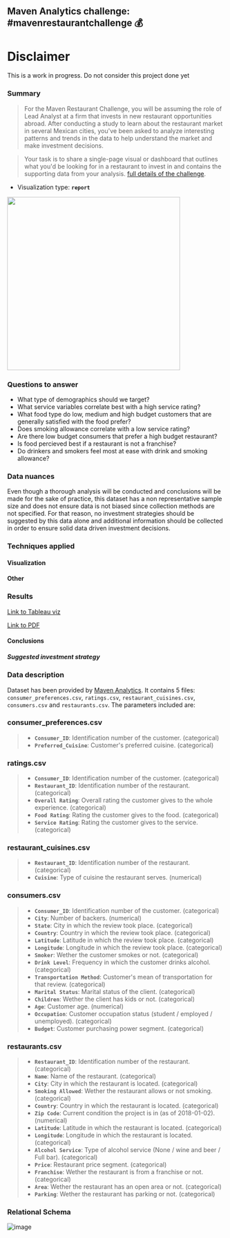 ## Maven Analytics challenge: #mavenrestaurantchallenge 💰

# Disclaimer
This is a work in progress. Do not consider this project done yet

### Summary

>For the Maven Restaurant Challenge, you will be assuming the role of Lead Analyst at a firm that invests in new restaurant opportunities abroad. After conducting a study to learn about the restaurant market in several Mexican cities, you've been asked to analyze interesting patterns and trends in the data to help understand the market and make investment decisions.

>Your task is to share a single-page visual or dashboard that outlines what you'd be looking for in a restaurant to invest in and contains the supporting data from your analysis. [full details of the challenge](https://www.mavenanalytics.io/blog/maven-restaurant-challenge).
- Visualization type: **`report`**

<div class="img-left"><img src="https://image.freepik.com/vector-gratis/ilustracion-concepto-abstracto-critico-alimentos-analizar-comida-chef-restaurante-escribir-resena-calificacion-opinion-experto-espectaculo-culinario-invitado-encubierto-guia-viaje_335657-3512.jpg" width="400"></div>

### Questions to answer

- What type of demographics should we target?
- What service variables correlate best with a high service rating?
- What food type do low, medium and high budget customers that are generally satisfied with the food prefer?
- Does smoking allowance correlate with a low service rating?
- Are there low budget consumers that prefer a high budget restaurant?
- Is food percieved best if a restaurant is not a franchise?
- Do drinkers and smokers feel most at ease with drink and smoking allowance?

### Data nuances
Even though a thorough analysis will be conducted and conclusions will be made for the sake of practice, this dataset has a non representative sample size and does not ensure data is not biased since collection methods are not specified. For that reason, no investment strategies should be suggested by this data alone and additional information should be collected in order to ensure solid data driven investment decisions.

### Techniques applied

#### Visualization

#### Other

### Results


[Link to Tableau viz](https://public.tableau.com/app/profile/gonzalo3304/viz/Book1_16298609616200/age)

[Link to PDF]()

#### Conclusions

##### Suggested investment strategy

### Data description

Dataset has been provided by [Maven Analytics](https://www.mavenanalytics.io/data-playground). It contains 5 files: `consumer_preferences.csv`, `ratings.csv`, `restaurant_cuisines.csv`, `consumers.csv` and `restaurants.csv`. The parameters included are:

### consumer_preferences.csv
> - **`Consumer_ID`**: Identification number of the customer. (categorical)
> - **`Preferred_Cuisine`**: Customer's preferred cuisine. (categorical)

### ratings.csv
> - **`Consumer_ID`**: Identification number of the customer. (categorical)
> - **`Restaurant_ID`**: Identification number of the restaurant. (categorical)
> - **`Overall Rating`**: Overall rating the customer gives to the whole experience. (categorical)
> - **`Food Rating`**: Rating the customer gives to the food. (categorical)
> - **`Service Rating`**: Rating the customer gives to the service. (categorical)

### restaurant_cuisines.csv
> - **`Restaurant_ID`**: Identification number of the restaurant. (categorical)
> - **`Cuisine`**: Type of cuisine the restaurant serves. (numerical)

### consumers.csv
> - **`Consumer_ID`**: Identification number of the customer. (categorical)
> - **`City`**: Number of backers. (numerical)
> - **`State`**: City in which the review took place. (categorical)
> - **`Country`**: Country in which the review took place. (categorical)
> - **`Latitude`**: Latitude in which the review took place. (categorical)
> - **`Longitude`**: Longitude in which the review took place. (categorical)
> - **`Smoker`**: Wether the customer smokes or not. (categorical)
> - **`Drink Level`**: Frequency in which the customer drinks alcohol. (categorical)
> - **`Transportation Method`**: Customer's mean of transportation for that review. (categorical)
> - **`Marital Status`**: Marital status of the client. (categorical)
> - **`Children`**: Wether the client has kids or not. (categorical)
> - **`Age`**: Customer age. (numerical)
> - **`Occupation`**: Customer occupation status (student / employed / unemployed). (categorical)
> - **`Budget`**: Customer purchasing power segment. (categorical)

### restaurants.csv
> - **`Restaurant_ID`**: Identification number of the restaurant. (categorical)
> - **`Name`**: Name of the restaurant. (categorical)
> - **`City`**: City in which the restaurant is located. (categorical)
> - **`Smoking Allowed`**: Wether the restaurant allows or not smoking. (categorical)
> - **`Country`**: Country in which the restaurant is located. (categorical)
> - **`Zip Code`**: Current condition the project is in (as of 2018-01-02). (numerical)
> - **`Latitude`**: Latitude in which the restaurant is located. (categorical)
> - **`Longitude`**: Longitude in which the restaurant is located. (categorical)
> - **`Alcohol Service`**: Type of alcohol service (None / wine and beer / Full bar). (categorical)
> - **`Price`**: Restaurant price segment. (categorical)
> - **`Franchise`**: Wether the restaurant is from a franchise or not. (categorical)
> - **`Area`**: Wether the restaurant has an open area or not. (categorical)
> - **`Parking`**: Wether the restaurant has parking or not. (categorical)

### Relational Schema

![image](https://user-images.githubusercontent.com/52865532/132076974-c6b55497-f76a-44e6-a71b-62132c182372.png)
